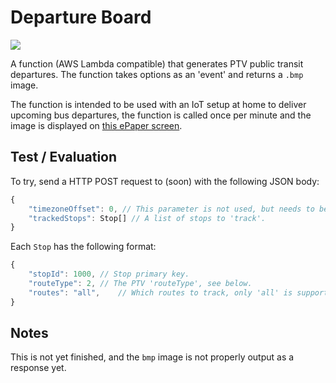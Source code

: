 # Departure Board

![](https://i.imgur.com/7CAFaia.png)

A function (AWS Lambda compatible) that generates PTV public transit departures.
The function takes options as an 'event' and returns a `.bmp` image.

The function is intended to be used with an IoT setup at home to deliver
upcoming bus departures, the function is called once per minute and the image
is displayed on [this ePaper screen](https://www.waveshare.com/wiki/7.5inch_e-Paper_HAT).

## Test / Evaluation

To try, send a HTTP POST request to (soon) with the
following JSON body:

```typescript
{
    "timezoneOffset": 0, // This parameter is not used, but needs to be here. Will be removed.
    "trackedStops": Stop[] // A list of stops to 'track'.
}
```

Each `Stop` has the following format:
```typescript
{
    "stopId": 1000, // Stop primary key.
    "routeType": 2, // The PTV 'routeType', see below.
    "routes": "all",    // Which routes to track, only 'all' is supported right now.
}
```


## Notes

This is not yet finished, and the `bmp` image is not properly output as a
response yet.